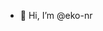 - 👋 Hi, I’m @eko-nr

<!---
eko-nr/eko-nr is a ✨ special ✨ repository because its `README.md` (this file) appears on your GitHub profile.
You can click the Preview link to take a look at your changes.
--->
